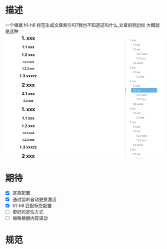# 描述

一个根据 h1-h6 标签生成文章索引吗?我也不知道这叫什么,文章的侧边栏
大概就是这种
![Demo](./assets/1575422616067.jpg)

# 期待

- [x] 定高配置
- [x] 通过监听自动更换激活
- [x] h1-h6 匹配标签配置
- [ ] 更好的定位方式
- [ ] 缩略根据内容滚动

# 规范
